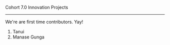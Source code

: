 Cohort 7.0 Innovation Projects

-----
We're are first time contributors. Yay!

1. Tanui
2. Manase Gunga